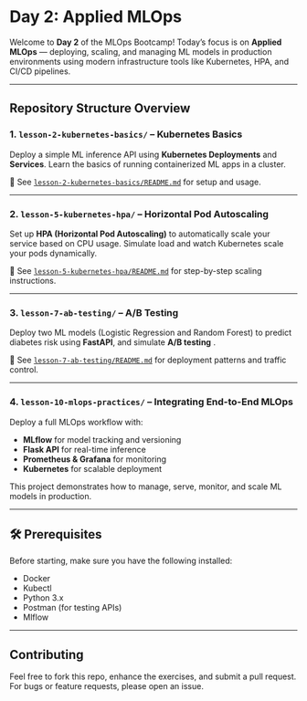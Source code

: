 
#  Day 2: Applied MLOps 

Welcome to **Day 2** of the MLOps Bootcamp! Today’s focus is on **Applied MLOps** — deploying, scaling, and managing ML models in production environments using modern infrastructure tools like Kubernetes, HPA, and CI/CD pipelines.

---

##  Repository Structure Overview

### 1. `lesson-2-kubernetes-basics/` – Kubernetes Basics

Deploy a simple ML inference API using **Kubernetes Deployments** and **Services**. Learn the basics of running containerized ML apps in a cluster.

🔗 See [`lesson-2-kubernetes-basics/README.md`](lesson-2-kubernetes-basics/README.md) for setup and usage.

---

### 2. `lesson-5-kubernetes-hpa/` – Horizontal Pod Autoscaling

Set up **HPA (Horizontal Pod Autoscaling)** to automatically scale your service based on CPU usage. Simulate load and watch Kubernetes scale your pods dynamically.

🔗 See [`lesson-5-kubernetes-hpa/README.md`](lesson-5-kubernetes-hpa/README.md) for step-by-step scaling instructions.

---

### 3. `lesson-7-ab-testing/` – A/B Testing 

Deploy two ML models (Logistic Regression and Random Forest) to predict diabetes risk using **FastAPI**, and simulate **A/B testing** .

🔗 See [`lesson-7-ab-testing/README.md`](lesson-7-ab-testing/README.md) for deployment patterns and traffic control.

---

### 4. `lesson-10-mlops-practices/` –  Integrating End-to-End MLOps

Deploy a full MLOps workflow with:

* **MLflow** for model tracking and versioning
* **Flask API** for real-time inference
* **Prometheus & Grafana** for monitoring
* **Kubernetes** for scalable deployment

This project demonstrates how to manage, serve, monitor, and scale ML models in production.

---

## 🛠️ Prerequisites

Before starting, make sure you have the following installed:

* Docker
* Kubectl
* Python 3.x
* Postman (for testing APIs)
* Mlflow

---

##  Contributing

Feel free to fork this repo, enhance the exercises, and submit a pull request. For bugs or feature requests, please open an issue.


